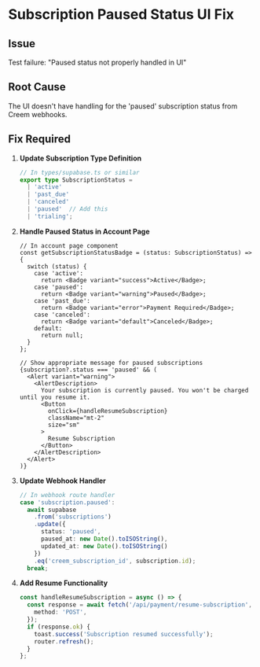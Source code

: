 # Subscription Paused Status UI Fix

## Issue
Test failure: "Paused status not properly handled in UI"

## Root Cause
The UI doesn't have handling for the 'paused' subscription status from Creem webhooks.

## Fix Required

1. **Update Subscription Type Definition**
   ```typescript
   // In types/supabase.ts or similar
   export type SubscriptionStatus = 
     | 'active'
     | 'past_due'
     | 'canceled'
     | 'paused'  // Add this
     | 'trialing';
   ```

2. **Handle Paused Status in Account Page**
   ```tsx
   // In account page component
   const getSubscriptionStatusBadge = (status: SubscriptionStatus) => {
     switch (status) {
       case 'active':
         return <Badge variant="success">Active</Badge>;
       case 'paused':
         return <Badge variant="warning">Paused</Badge>;
       case 'past_due':
         return <Badge variant="error">Payment Required</Badge>;
       case 'canceled':
         return <Badge variant="default">Canceled</Badge>;
       default:
         return null;
     }
   };
   
   // Show appropriate message for paused subscriptions
   {subscription?.status === 'paused' && (
     <Alert variant="warning">
       <AlertDescription>
         Your subscription is currently paused. You won't be charged until you resume it.
         <Button 
           onClick={handleResumeSubscription}
           className="mt-2"
           size="sm"
         >
           Resume Subscription
         </Button>
       </AlertDescription>
     </Alert>
   )}
   ```

3. **Update Webhook Handler**
   ```typescript
   // In webhook route handler
   case 'subscription.paused':
     await supabase
       .from('subscriptions')
       .update({
         status: 'paused',
         paused_at: new Date().toISOString(),
         updated_at: new Date().toISOString()
       })
       .eq('creem_subscription_id', subscription.id);
     break;
   ```

4. **Add Resume Functionality**
   ```typescript
   const handleResumeSubscription = async () => {
     const response = await fetch('/api/payment/resume-subscription', {
       method: 'POST',
     });
     if (response.ok) {
       toast.success('Subscription resumed successfully');
       router.refresh();
     }
   };
   ```